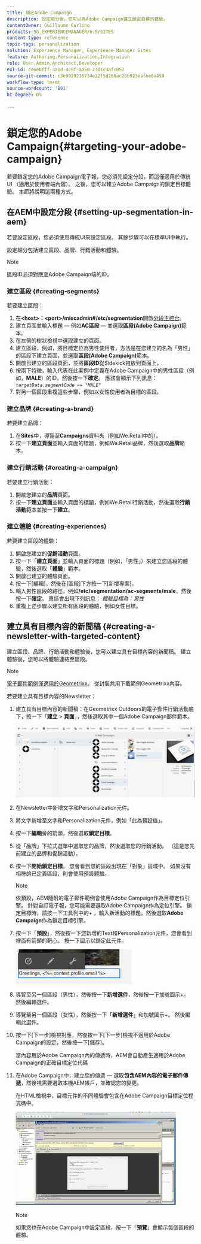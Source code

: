 ```yaml
---
title: 鎖定Adobe Campaign
description: 設定細分後，您可以為Adobe Campaign建立鎖定目標的體驗。
contentOwner: Guillaume Carlino
products: SG_EXPERIENCEMANAGER/6.5/SITES
content-type: reference
topic-tags: personalization
solution: Experience Manager, Experience Manager Sites
feature: Authoring,Personalization,Integration
role: User,Admin,Architect,Developer
exl-id: ce6ebfff-3a1d-4c9f-aa50-23d1c3afc852
source-git-commit: c3e9029236734e22f5d266ac26b923eafbe0a459
workflow-type: tm+mt
source-wordcount: '801'
ht-degree: 0%

---
```


# 鎖定您的Adobe Campaign{#targeting-your-adobe-campaign}

若要鎖定您的Adobe Campaign電子報，您必須先設定分段，而這僅適用於傳統UI （適用於使用者端內容）。 之後，您可以建立Adobe Campaign的鎖定目標體驗。 本節將說明這兩種方式。

## 在AEM中設定分段 {#setting-up-segmentation-in-aem}

若要設定區段，您必須使用傳統UI來設定區段。 其餘步驟可以在標準UI中執行。

設定細分包括建立區段、品牌、行銷活動和體驗。

>[!NOTE]
>
>區段ID必須對應至Adobe Campaign端的ID。

### 建立區段 {#creating-segments}

若要建立區段：

1. 在&#x200B;**&lt;host>：&lt;port>/miscadmin#/etc/segmentation**&#x200B;開啟[分段主控台](http://localhost:4502/miscadmin#/etc/segmentation)。
1. 建立頁面並輸入標題 — 例如&#x200B;**AC區段** — 並選取&#x200B;**區段(Adobe Campaign)**&#x200B;範本。
1. 在左側的樹狀檢視中選取建立的頁面。
1. 建立區段，例如，將目標定位為男性使用者，方法是在您建立的名為「男性」的區段下建立頁面，並選取&#x200B;**區段(Adobe Campaign)**&#x200B;範本。
1. 開啟已建立的區段頁面，並將&#x200B;**區段ID**&#x200B;從Sidekick拖放到頁面上。
1. 按兩下特徵，輸入代表在此案例中定義在Adobe Campaign中的男性區段（例如，**MALE**）的ID，然後按一下&#x200B;**確定**。 應該會顯示下列訊息： *`targetData.segmentCode == "MALE"`*
1. 對另一個區段重複這些步驟，例如以女性使用者為目標的區段。

### 建立品牌 {#creating-a-brand}

若要建立品牌：

1. 在&#x200B;**Sites**&#x200B;中，導覽至&#x200B;**Campaigns**&#x200B;資料夾（例如We.Retail中的）。
1. 按一下&#x200B;**建立頁面**&#x200B;並輸入頁面的標題，例如We.Retail品牌，然後選取&#x200B;**品牌**&#x200B;範本。

### 建立行銷活動 {#creating-a-campaign}

若要建立行銷活動：

1. 開啟您建立的&#x200B;**品牌**&#x200B;頁面。
1. 按一下&#x200B;**建立頁面**&#x200B;並輸入頁面的標題，例如We.Retail行銷活動，然後選取&#x200B;**行銷活動**&#x200B;範本並按一下&#x200B;**建立**。

### 建立體驗 {#creating-experiences}

若要建立區段的體驗：

1. 開啟您建立的&#x200B;**促銷活動**&#x200B;頁面。
1. 按一下「**建立頁面**」並輸入頁面的標題（例如，「男性」）來建立您區段的體驗，然後選取「**體驗**」範本。
1. 開啟已建立的體驗頁面。
1. 按一下[編輯]&#x200B;**&#x200B;**，然後在[區段]下方按一下[新增專案]&#x200B;**&#x200B;**。
1. 輸入男性區段的路徑，例如&#x200B;**/etc/segmentation/ac-segments/male**，然後按一下&#x200B;**確定**。 應該會出現下列訊息： *體驗目標為：男性*
1. 重複上述步驟以建立所有區段的體驗，例如女性目標。

## 建立具有目標內容的新聞稿 {#creating-a-newsletter-with-targeted-content}

建立區段、品牌、行銷活動和體驗後，您可以建立具有目標內容的新聞稿。 建立體驗後，您可以將體驗連結至區段。

>[!NOTE]
>
>[電子郵件範例僅適用於Geometrixx](/help/sites-developing/we-retail.md)。 從封裝共用下載範例Geometrixx內容。

若要建立具有目標內容的Newsletter：

1. 建立具有目標內容的新聞稿：在Geometrixx Outdoors的電子郵件行銷活動底下，按一下「**建立** > **頁面**」，然後選取其中一個Adobe Campaign郵件範本。

   ![chlimage_1-188](assets/chlimage_1-188.png)

1. 在Newsletter中新增文字和Personalization元件。
1. 將文字新增至文字和Personalization元件，例如「此為預設值」。
1. 按一下&#x200B;**編輯**&#x200B;旁的箭頭，然後選取&#x200B;**鎖定目標**。
1. 從「品牌」下拉式選單中選取您的品牌，然後選取您的行銷活動。 （這是您先前建立的品牌和促銷活動）。
1. 按一下&#x200B;**開始鎖定目標**。 您會看到您的區段出現在「對象」區域中。 如果沒有相符的已定義區段，則會使用預設體驗。

   >[!NOTE]
   >
   >依預設，AEM隨附的電子郵件範例會使用Adobe Campaign作為目標定位引擎。 針對自訂電子報，您可能需要選取Adobe Campaign作為定位引擎。 鎖定目標時，請按一下工具列中的+ ，輸入新活動的標題，然後選取&#x200B;**Adobe Campaign**&#x200B;作為鎖定目標引擎。

1. 按一下「**預設**」，然後按一下您新增的Text和Personalization元件，您會看到裡面有箭頭的靶心。 按一下圖示以鎖定此元件。

   ![chlimage_1-189](assets/chlimage_1-189.png)

1. 導覽至另一個區段（男性），然後按一下&#x200B;**新增選件**，然後按一下加號圖示+。 然後編輯選件。
1. 導覽至另一個區段（女性），然後按一下「**新增選件**」和加號圖示+。 然後編輯此選件。
1. 按一下[下一步]&#x200B;**&#x200B;**&#x200B;檢視對應，然後按一下[下一步]&#x200B;**&#x200B;**&#x200B;檢視不適用於Adobe Campaign的設定，然後按一下[儲存]&#x200B;**&#x200B;**。

   當內容用於Adobe Campaign內的傳遞時，AEM會自動產生適用於Adobe Campaign的正確目標定位代碼

1. 在Adobe Campaign中，建立您的傳遞 — 選取&#x200B;**包含AEM內容的電子郵件傳遞**，然後視需要選取本機AEM帳戶，並確認您的變更。

   在HTML檢視中，目標元件的不同體驗會包含在Adobe Campaign目標定位程式碼中。

   ![chlimage_1-190](assets/chlimage_1-190.png)

   >[!NOTE]
   >
   >如果您也在Adobe Campaign中設定區段，按一下「**預覽**」會顯示每個區段的體驗。
